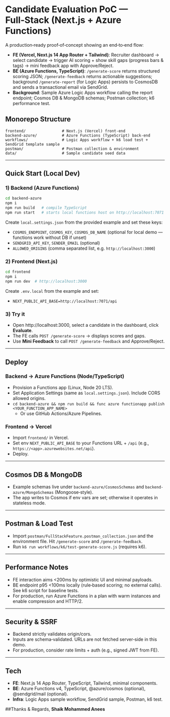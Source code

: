 # Candidate Evaluation PoC — Full‑Stack (Next.js + Azure Functions)

A production‑ready proof‑of‑concept showing an end‑to‑end flow:
- **FE (Vercel, Next.js 14 App Router + Tailwind)**: Recruiter dashboard → select candidate → trigger AI scoring + show skill gaps (progress bars & tags) → mini feedback app with Approve/Reject.
- **BE (Azure Functions, TypeScript)**: `/generate-score` returns structured scoring JSON; `/generate-feedback` returns actionable suggestions; background `/generate-report` (for Logic Apps) persists to CosmosDB and sends a transactional email via SendGrid.
- **Background**: Sample Azure Logic Apps workflow calling the report endpoint; Cosmos DB & MongoDB schemas; Postman collection; k6 performance test.

## Monorepo Structure
```
frontend/                # Next.js (Vercel) front-end
backend-azure/           # Azure Functions (TypeScript) back-end
workflows/               # Logic Apps workflow + k6 load test + SendGrid template sample
postman/                 # Postman collection & environment
data/                    # Sample candidate seed data
```

---

## Quick Start (Local Dev)

### 1) Backend (Azure Functions)

```bash
cd backend-azure
npm i
npm run build   # compile TypeScript
npm run start   # starts local functions host on http://localhost:7071
```
Create `local.settings.json` from the provided example and set these keys:
- `COSMOS_ENDPOINT`, `COSMOS_KEY`, `COSMOS_DB_NAME` (optional for local demo — functions work without DB if unset)
- `SENDGRID_API_KEY`, `SENDER_EMAIL` (optional)
- `ALLOWED_ORIGINS` (comma separated list, e.g. `http://localhost:3000`)

### 2) Frontend (Next.js)

```bash
cd frontend
npm i
npm run dev  # http://localhost:3000
```
Create `.env.local` from the example and set:
- `NEXT_PUBLIC_API_BASE=http://localhost:7071/api`

### 3) Try it
- Open http://localhost:3000, select a candidate in the dashboard, click **Evaluate**.
- The FE calls `POST /generate-score` → displays scores and gaps.
- Use **Mini Feedback** to call `POST /generate-feedback` and Approve/Reject.

---

## Deploy

### Backend → Azure Functions (Node/TypeScript)
- Provision a Functions app (Linux, Node 20 LTS).
- Set Application Settings (same as `local.settings.json`). Include CORS allowed origins.
- `cd backend-azure && npm run build && func azure functionapp publish <YOUR_FUNCTION_APP_NAME>`
  - Or use GitHub Actions/Azure Pipelines.

### Frontend → Vercel
- Import `frontend/` in Vercel.
- Set env `NEXT_PUBLIC_API_BASE` to your Functions URL + `/api` (e.g., `https://<app>.azurewebsites.net/api`).
- Deploy.

---

## Cosmos DB & MongoDB
- Example schemas live under `backend-azure/CosmosSchemas` and `backend-azure/MongoSchemas` (Mongoose‑style).
- The app writes to Cosmos if env vars are set; otherwise it operates in stateless mode.

---

## Postman & Load Test
- Import `postman/FullStackFeature.postman_collection.json` and the environment file. Hit `/generate-score` and `/generate-feedback`.
- Run `k6 run workflows/k6/test-generate-score.js` (requires k6).

---

## Performance Notes
- FE interaction aims <200ms by optimistic UI and minimal payloads.
- BE endpoint p95 <100ms locally (rule‑based scoring; no external calls). See k6 script for baseline tests.
- For production, run Azure Functions in a plan with warm instances and enable compression and HTTP/2.

---

## Security & SSRF
- Backend strictly validates origin/cors.
- Inputs are schema‑validated. URLs are not fetched server‑side in this demo.
- For production, consider rate limits + auth (e.g., signed JWT from FE).

---

## Tech
- **FE**: Next.js 14 App Router, TypeScript, Tailwind, minimal components.
- **BE**: Azure Functions v4, TypeScript, @azure/cosmos (optional), @sendgrid/mail (optional).
- **Infra**: Logic Apps sample workflow, SendGrid sample, Postman, k6 test.

##Thanks & Regards,
**Shaik Mohammed Anees**
